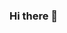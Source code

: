 ### Hi there 👋

<!--
**cuongnc0211/cuongnc0211** is a ✨ _special_ ✨ repository because its `README.md` (this file) appears on your GitHub profile.

Here are some ideas to get you started:

- 🔭 I’m currently working as a senior Web Engineer at Jenfi
- 🌱 I’m currently learning a lot of things, from AWS to how to be a gardener
- 👯 I’m looking to collaborate on ...
- 🤔 I’m looking for help with ...
- 💬 Ask me about ...
- 📫 How to reach me: https://www.cuongnguyenfu.com/
- 😄 Pronouns: ...
- ⚡ Fun fact: I'm coding for life and dreaming about being a professor
-->
